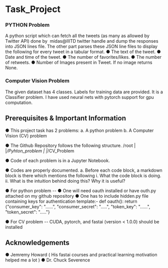# Task_Project

### PYTHON Problem

A python script which can fetch all the tweets (as many as allowed by Twitter API) done by ​ midas@IIITD​ twitter handle and dump the responses into JSON lines file.
The other part parses these JSON line files to display the following for every tweet in a tabular format.
● The text of the tweet.
● Date and time of the tweet.
● The number of favorites/likes.
● The number of retweets.
● Number of Images present in Tweet. If no image returns None.


### Computer Vision Problem

The given dataset has 4 classes. Labels for training data are provided. It is a Classifier problem. I have used neural nets with pytorch support for gpu computation. 

## Prerequisites & Important Information

● This project task has 2 problems:
	  a. A python problem
	  b. A Computer Vision (CV) problem

● The Github Repository follows the following structure.
	  /root
	  |
	  |_/Pyhton_problem
	  |
	  |_/CV_Problem

● Code of each problem is in a Jupyter Notebook.

● Codes are properly documented.
	  a. Before each code block, a markdown block is there which mentions the following
		  i. What the code block is doing.
		  ii. What is the intuition behind doing this? Why it is useful?

● For python problem --
	    ● One will need oauth installed or have outh.py attached on my github repository 
	    ● One has to include hidden.py file containing keys for authentication
		    template:-
			  def oauth():
    		  return {"consumer_key": "......",
           				"consumer_secret": ".....",
           				"token_key": "......",
			            "token_secret": "....."}


● For CV problem -- 
	    CUDA, pytorch, and fastai (version < 1.0.0) should be installed

## Acknowledgements

● Jemremy Howard ( His fastai courses and practical learning motivation helped me a lot )
● Dr. Chuck Severence
